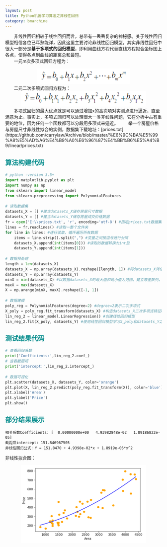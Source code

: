 ```yaml
---
layout: post
title: Python机器学习算法之非线性回归
category: bmarchine
---
```


&emsp;&emsp;非线性回归相较于线性回归而言，总带有一丢丢复杂的神秘感。关于线性回归模型相信各位已耳熟能详，因此这里主要讨论非线性回归模型。其实非线性回归中很大一部分是**基于多项式的回归模型**，即利用曲线方程代替直线方程拟合坐标图上各点，使得各点到曲线的距离总和最短。   
&emsp;&emsp;一元m次多项式回归方程为：
<div align="center">
<img width="300" height="50" alt="图片名称" src="https://raw.githubusercontent.com/carrylaw/IMG/master/img_ml/sucai02.png" />
</div>
&emsp;&emsp;二元二次多项式回归方程为：
<div align="center">
<img width="400" height="50" alt="图片名称" src="https://raw.githubusercontent.com/carrylaw/IMG/master/img_ml/sucai03.png" />
</div>
&emsp;&emsp;多项式回归的最大优点就是可以通过增加x的高次项对实测点进行逼近，直至满意为止。事实上，多项式回归可以处理很大一类非线性问题，它在分析中占有重要的地位，因为任何一个函数都可以分段用多项式来逼近。   
&emsp;&emsp;举一个房屋价格与房屋尺寸非线性拟合的实例，数据集下载地址：[prices.txt](https://github.com/carrylaw/Archive/blob/master/%E6%9C%BA%E5%99%A8%E5%AD%A6%E4%B9%A0%E6%96%87%E4%BB%B6%E5%A4%B9/linear/prices.txt)

## **<span style="color:#008B8B">算法构建代码</span>**
``` python
# python -version 3.5+   
import matplotlib.pyplot as plt    
import numpy as np    
from sklearn import linear_model   
from sklearn.preprocessing import PolynomialFeatures   

# 读取数据集
datasets_X = [] #建立datasets_X储存房屋尺寸数据
datasets_Y = [] #建立datasets_Y储存房屋成交价格数据
fr = open('E:\\prices.txt', 'r', encoding='utf-8') #指定prices.txt数据集所在路径
lines = fr.readlines() #读取一整个文件夹
for line in lines: #逐行读取，循环遍历所有数据
    items = line.strip().split(",") #变量之间按逗号进行分隔
    datasets_X.append(int(items[0])) #读取的数据转换为int型
    datasets_Y.append(int(items[1]))

# 数据预处理
length = len(datasets_X)
datasets_X = np.array(datasets_X).reshape([length, 1]) #将datasets_X转化为数组
datasets_Y = np.array(datasets_Y)
minX = min(datasets_X) #以数据datasets_X的最大值和最小值为范围，建立等差数列，方便后续画图
maxX = max(datasets_X)
X = np.arange(minX, maxX).reshape([-1, 1])

# 数据建模
poly_reg = PolynomialFeatures(degree=2) #degree=2表示二次多项式
X_poly = poly_reg.fit_transform(datasets_X) #构造datasets_X二次多项式特征X_poly
lin_reg_2 = linear_model.LinearRegression() #创建线性回归模型
lin_reg_2.fit(X_poly, datasets_Y) #使用线性回归模型学习X_poly和datasets_Y之间的映射关系
```

## **<span style="color:#008B8B">测试结果代码</span>**
``` python
# 查看回归系数
print('Coefficients:',lin_reg_2.coef_)
# 查看截距项
print('intercept:',lin_reg_2.intercept_)  

# 数据可视化
plt.scatter(datasets_X, datasets_Y, color='orange')   
plt.plot(X, lin_reg_2.predict(poly_reg.fit_transform(X)), color='blue')   
plt.xlabel('Area')   
plt.ylabel('Price')   
plt.show()   
```

## **<span style="color:#008B8B">部分结果展示</span>**
``` shell   
相关系数Coefficients: [  0.00000000e+00   4.93982848e-02   1.89186822e-05]     
截距项intercept: 151.846967505     
非线性回归公式：Y = 151.8470 + 4.9398e-02*x + 1.8919e-05*x^2
```
非线性拟合图：
<div align="center">
<img width="400" height="250" alt="图片名称" src="https://raw.githubusercontent.com/carrylaw/IMG/master/img_ml/sucai01.png" />
</div>
